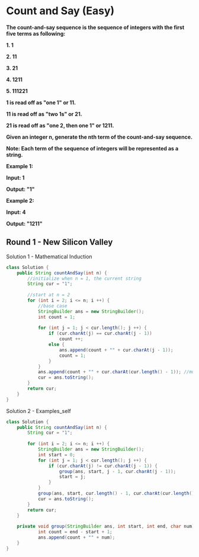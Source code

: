# Count and Say (Easy)

**The count-and-say sequence is the sequence of integers with the first five terms as following:**

**1.     1**

**2.     11**

**3.     21**

**4.     1211**

**5.     111221**

**1 is read off as "one 1" or 11.**

**11 is read off as "two 1s" or 21.**

**21 is read off as "one 2, then one 1" or 1211.**

**Given an integer n, generate the nth term of the count-and-say sequence.**

**Note: Each term of the sequence of integers will be represented as a string.**

**Example 1:**

**Input: 1**

**Output: "1"**

**Example 2:**

**Input: 4**

**Output: "1211"**

## Round 1 - New Silicon Valley

Solution 1 - Mathematical Induction
```java
class Solution {
    public String countAndSay(int n) {
        //initialize when n = 1, the current string
        String cur = "1";
        
        //start at n = 2
        for (int i = 2; i <= n; i ++) {
            //base case
            StringBuilder ans = new StringBuilder();
            int count = 1; 
            
            for (int j = 1; j < cur.length(); j ++) {
                if (cur.charAt(j) == cur.charAt(j - 1))
                    count ++;
                else {
                    ans.append(count + "" + cur.charAt(j - 1));
                    count = 1;
                }
            }
            ans.append(count + "" + cur.charAt(cur.length() - 1)); //must add the last num cur.charAt(cur.length() - 1) to ans
            cur = ans.toString();
        }
        return cur;
    }
}
```

Solution 2 - Examples_self
```java
class Solution {
    public String countAndSay(int n) {
        String cur = "1";
        
        for (int i = 2; i <= n; i ++) {
            StringBuilder ans = new StringBuilder();
            int start = 0;
            for (int j = 1; j < cur.length(); j ++) {
                if (cur.charAt(j) != cur.charAt(j - 1)) {
                    group(ans, start, j - 1, cur.charAt(j - 1));
                    start = j;
                }
            }
            group(ans, start, cur.length() - 1, cur.charAt(cur.length() - 1));
            cur = ans.toString();
        }
        return cur;
    }
    
    private void group(StringBuilder ans, int start, int end, char num) {
            int count = end - start + 1;
            ans.append(count + "" + num);
    }
}
```
